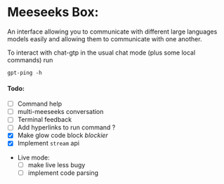 # Meeseeks Box:
An interface allowing you to communicate with different large languages models easily and allowing them to communicate with one another.

To interact with chat-gtp in the usual chat mode (plus some local commands) run 

`gpt-ping -h`

#### Todo:
- [ ] Command help
- [ ] multi-meeseeks conversation
- [ ] Terminal feedback
- [ ] Add hyperlinks to run command ?
- [x] Make glow code block *blockier* 
- [x] Implement `stream` api

- Live mode:
	- [ ] make live less bugy
	- [ ] implement code parsing
